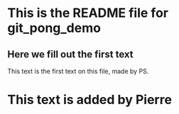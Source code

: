 <h1> This is the README file for git_pong_demo </h1>
<h2> Here we fill out the first text </h2>
<p> This text is the first text on this file, made by PS.

<h1>This text is added by Pierre</h1>
